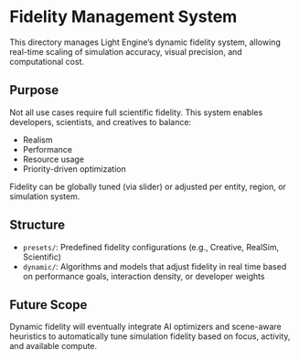 # Fidelity Management System

This directory manages Light Engine’s dynamic fidelity system, allowing real-time scaling of simulation accuracy, visual precision, and computational cost.

## Purpose

Not all use cases require full scientific fidelity. This system enables developers, scientists, and creatives to balance:

- Realism
- Performance
- Resource usage
- Priority-driven optimization

Fidelity can be globally tuned (via slider) or adjusted per entity, region, or simulation system.

## Structure

- `presets/`: Predefined fidelity configurations (e.g., Creative, RealSim, Scientific)
- `dynamic/`: Algorithms and models that adjust fidelity in real time based on performance goals, interaction density, or developer weights

## Future Scope

Dynamic fidelity will eventually integrate AI optimizers and scene-aware heuristics to automatically tune simulation fidelity based on focus, activity, and available compute.

